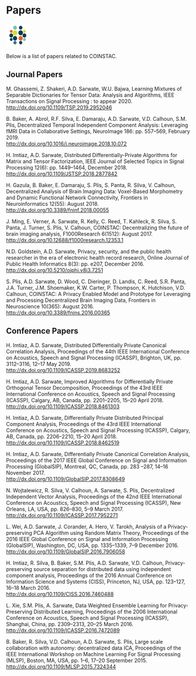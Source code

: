 # Papers
[![Coinstac](https://github.com/MRN-Code/coinstac/raw/master/packages/coinstac-ui/img/icons/png/64x64.png)](https://github.com/MRN-Code/coinstac)

Below is a list of papers related to COINSTAC.

## Journal Papers

M. Ghassemi, Z. Shakeri, A.D. Sarwate, W.U. Bajwa, Learning Mixtures of Separable Dictionaries for Tensor Data: Analysis and Algorithms, IEEE Transactions on Signal Processing : to appear 2020.  
http://dx.doi.org/10.1109/TSP.2019.2952046

B. Baker, A. Abrol, R.F. Silva, E. Damaraju, A.D. Sarwate, V.D. Calhoun, S.M. Plis, Decentralized Temporal Independent Component Analysis: Leveraging fMRI Data in Collaborative Settings, NeuroImage 186: pp. 557–569, February 2019.  
http://dx.doi.org/10.1016/j.neuroimage.2018.10.072

H. Imtiaz, A.D. Sarwate, Distributed Differentially-Private Algorithms for Matrix and Tensor Factorization, IEEE Journal of Selected Topics in Signal Processing 12(6): pp. 1449–1464, December 2018.  
http://dx.doi.org/10.1109/JSTSP.2018.2877842

H. Gazula, B. Baker, E. Damaraju, S. Plis, S. Panta, R. Silva,  V. Calhoun, Decentralized Analysis of Brain Imaging Data: Voxel-Based Morphometry and Dynamic Functional Network Connectivity, Frontiers in Neuroinformatics 12(55): August 2018.  
http://dx.doi.org/10.3389/fninf.2018.00055

J. Ming, E. Verner, A. Sarwate, R. Kelly, C. Reed, T. Kahleck, R. Silva, S. Panta, J. Turner, S. Plis, V. Calhoun, COINSTAC: Decentralizing the future of brain imaging analysis, F1000Research 6(1512): August 2017.  
http://dx.doi.org/10.12688/f1000research.12353.1

N.D. Goldstein, A.D. Sarwate, Privacy, security, and the public health researcher in the era of electronic health record research, Online Journal of Public Health Informatics 8(3): pp. e207, December 2016.  
http://dx.doi.org/10.5210/ojphi.v8i3.7251

S. Plis, A.D. Sarwate, D. Wood, C. Dieringer, D. Landis, C. Reed, S.R. Panta, J.A. Turner, J.M. Shoemaker, K.W. Carter, P. Thompson, K. Hutchison, V.D. Calhoun, COINSTAC: A Privacy Enabled Model and Prototype for Leveraging and Processing Decentralized Brain Imaging Data, Frontiers in Neuroscience 10(365): August 2016.  
http://dx.doi.org/10.3389/fnins.2016.00365


## Conference Papers

H. Imtiaz, A.D. Sarwate, Distributed Differentially Private Canonical Correlation Analysis, Proceedings of the 44th IEEE International Conference on Acoustics, Speech and Signal Processing (ICASSP), Brighton, UK, pp. 3112–3116, 12–17 May 2019.  
http://dx.doi.org/10.1109/ICASSP.2019.8683252

H. Imtiaz, A.D. Sarwate, Improved Algorithms for Differentially Private Orthogonal Tensor Decomposition, Proceedings of the 43rd IEEE International Conference on Acoustics, Speech and Signal Processing (ICASSP), Calgary, AB, Canada, pp. 2201–2205, 15–20 April 2018.  
http://dx.doi.org/10.1109/ICASSP.2018.8461303

H. Imtiaz, A.D. Sarwate, Differentially Private Distributed Principal Component Analysis, Proceedings of the 43rd IEEE International Conference on Acoustics, Speech and Signal Processing (ICASSP), Calgary, AB, Canada, pp. 2206–2210, 15–20 April 2018.  
http://dx.doi.org/10.1109/ICASSP.2018.8462519

H. Imtiaz, A.D. Sarwate, Differentially Private Canonical Correlation Analysis, Proceedings of the 2017 IEEE Global Conference on Signal and Information Processing (GlobalSIP), Montreal, QC, Canada, pp. 283 –287, 14–16 November 2017.  
http://dx.doi.org/10.1109/GlobalSIP.2017.8308649

N. Wojtalewicz, R. Silva, V. Calhoun, A. Sarwate, S. Plis, Decentralized Independent Vector Analysis, Proceedings of the 42nd IEEE International Conference on Acoustics, Speech and Signal Processing (ICASSP), New Orleans, LA, USA, pp. 826–830, 5–9 March 2017.  
http://dx.doi.org/10.1109/ICASSP.2017.7952271

L. Wei, A.D. Sarwate, J. Corander, A. Hero, V. Tarokh, Analysis of a Privacy-preserving PCA Algorithm using Random Matrix Theory, Proceedings of the 2016 IEEE Global Conference on Signal and Information Processing (GlobalSIP), Washington, DC, USA, pp. 1335–1339, 7–9 December 2016.  
http://dx.doi.org/10.1109/GlobalSIP.2016.7906058

H. Imtiaz, R. Silva, B. Baker, S.M. Plis, A.D. Sarwate, V.D. Calhoun, Privacy-preserving source separation for distributed data using independent component analysis, Proceedings of the 2016 Annual Conference on Information Science and Systems (CISS), Princeton, NJ, USA, pp. 123–127, 16–18 March 2016.  
http://dx.doi.org/10.1109/CISS.2016.7460488

L. Xie, S.M. Plis, A. Sarwate, Data Weighted Ensemble Learning for Privacy-Preserving Distributed Learning, Proceedings of the 2006 International Conference on Acoustics, Speech and Signal Processing (ICASSP), Shanghai, China, pp. 2309–2313, 20–25 March 2016.  
http://dx.doi.org/10.1109/ICASSP.2016.7472089

B. Baker, R. Silva, V.D. Calhoun, A.D. Sarwate, S. Plis, Large scale collaboration with autonomy: decentralized data ICA, Proceedings of the IEEE International Workshop on Machine Learning For Signal Processing (MLSP), Boston, MA, USA, pp. 1–6, 17–20 September 2015.  
http://dx.doi.org/10.1109/MLSP.2015.7324344



